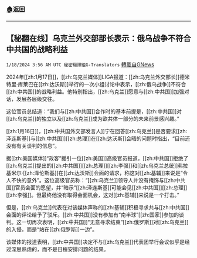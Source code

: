###  [:house:返回](README.md)
---


## 【秘翻在线】乌克兰外交部部长表示：俄乌战争不符合中共国的战略利益
`1/18/2024 3:56 AM UTC 秘密翻譯組G-Translators` [轉載自GNews](https://gnews.org/articles/2230487)



2024年[[zh:1月17日]]，[[zh:乌克兰媒体]]LIGA报道：[[zh:乌克兰外交部长]]德米特里·库莱巴在[[zh:达沃斯]]举行的一次小组讨论中表示，[[zh:俄乌战争]]不符合[[zh:中共国]]的战略利益。他特别指出，[[zh:乌克兰]]愿意与[[zh:中共国]]加强对话，发展各层级交往。

这位官员总结道：“我们与[[zh:中共国]]合作时的基本前提是，[[zh:中共国]]对[[zh:乌克兰]]的独立以及[[zh:乌克兰]]成为欧共体一部分的未来前景感兴趣。”

[[zh:1月16日]]，[[zh:中共国外交部发言人]]宁在回答[[zh:乌克兰]]是否要求[[zh:泽连斯基]]与[[zh:中共国]][[zh:总理]]在[[zh:达沃斯]]会晤的问题时指出，“目前还没有有关谈判的信息”。

据[[zh:美国媒体]]“政客”援引一位[[zh:美国]]高级官员报道，[[zh:中共国]]拒绝了[[zh:乌克兰]]提出的[[zh:中共国]][[zh:总理]][[zh:李强]]和[[zh:乌克兰总统]]弗拉基米尔·[[zh:泽伦斯基]]在[[zh:达沃斯]]会面的请求，称这对[[zh:基辅]]来说是“令人不快的意外”。这位高级官员称：“[[zh:乌克兰]]领导人并没有掩饰与[[zh:中共国]]官员会面的愿望，并“暗示”[[zh:泽连斯基]]可能会见[[zh:中共国]][[zh:总理]][[zh:李强]]。但最终他没有取得会面机会，这对[[zh:基辅]]来说是一个打击。”

但是，[[zh:乌克兰]]代表在对该媒体声称的[[zh:基辅]]积极寻求共与[[zh:中共国]]会面的评论给予了驳斥。[[zh:中共国]]没有参加有“南半球”[[zh:国家]]参加的谈判。这一切再次表明，[[zh:中共国]]“无意寻求结束”[[zh:俄罗斯]]对[[zh:乌克兰]]的入侵，而是“站在[[zh:俄罗斯]]一边”。

该媒体的报道表明，[[zh:中共国]]决定不与[[zh:乌克兰]]代表团举行会议似乎是经过深思熟虑的，而不是日程安排问题的结果。

